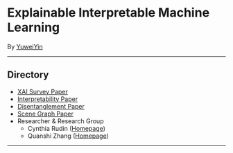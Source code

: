# Explainable Interpretable Machine Learning

By [YuweiYin](https://github.com/YuweiYin)

---

<h2 id="yyw-directory">Directory</h2>

- [XAI Survey Paper](./XAI-Survey-Paper.md)
- [Interpretability Paper](./Interpretability-Paper.md)
- [Disentanglement Paper](./Disentanglement-Paper.md)
- [Scene Graph Paper](./Scene-Graph-Paper.md)
- Researcher & Research Group
  - Cynthia Rudin ([Homepage](https://users.cs.duke.edu/~cynthia/))
  - Quanshi Zhang ([Homepage](http://qszhang.com/))

---
